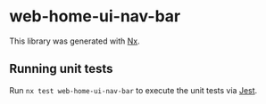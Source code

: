 # web-home-ui-nav-bar

This library was generated with [Nx](https://nx.dev).

## Running unit tests

Run `nx test web-home-ui-nav-bar` to execute the unit tests via [Jest](https://jestjs.io).
